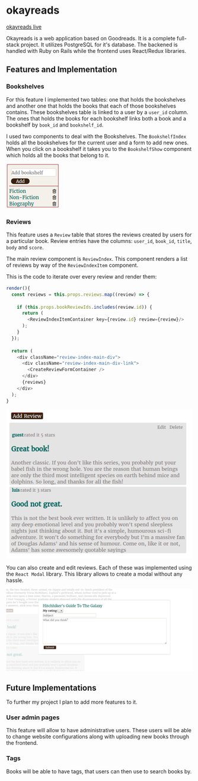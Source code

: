 # okayreads

[okayreads live][heroku]

[heroku]: http://okayreads.com/

Okayreads is a web application based on Goodreads. It is a complete full-stack project. It utilizes PostgreSQL for it's database. The backened is handled with Ruby on Rails while the frontend uses React/Redux libraries.

## Features and Implementation

### Bookshelves
For this feature I implemented two tables: one that holds the bookshelves and another one that holds the books that each of those bookshelves contains. These bookshelves table is linked to a user by a `user_id` column. The ones that holds the books for each bookshelf links both a book and a bookshelf by `book_id` and `bookshelf_id`.

I used two components to deal with the Bookshelves. The `BookshelfIndex` holds all the bookshelves for the current user and a form to add new ones. When you click on a bookshelf it takes you to the `BookshelfShow` component which holds all the books that belong to it.

![bookshelf index](docs/screenshots/bookshelves_index.png)

### Reviews
This feature uses a `Review` table that stores the reviews created by users for a particular book. Review entries have the columns: `user_id`, `book_id`, `title`, `body` and `score`.

The main review component is `ReviewIndex`. This component renders a list of reviews by way of the `ReviewIndexItem` component.

This is the code to iterate over every review and render them:

```javascript
render(){
  const reviews = this.props.reviews.map((review) => {

    if (this.props.bookReviewIds.includes(review.id)) {
      return (
        <ReviewIndexItemContainer key={review.id} review={review}/>
      );
    }
  });

  return (
    <div className="review-index-main-div">
      <div className="review-index-main-div-link">
        <CreateReviewFormContainer />
      </div>
      {reviews}
    </div>
  );
}
```

![Reviews](docs/screenshots/reviews_index.png)

You can also create and edit reviews. Each of these was implemented using the `React Modal` library. This library allows to create a modal without any hassle.

![Add review modal](docs/screenshots/add_review_modal.png)

## Future Implementations

To further my project I plan to add more features to it.

### User admin pages

This feature will allow to have administrative users. These users will be able to change website configurations along with uploading new books through the frontend.

### Tags

Books will be able to have tags, that users can then use to search books by.
